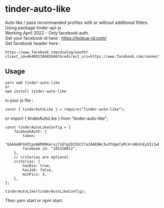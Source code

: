 # tinder-auto-like

Auto like / pass recommanded profiles with or without additional filters.<br />
Using package tinder-api-js<br />
Working April 2022 - Only facebook auth.<br />
Get your facebook id here : https://lookup-id.com/<br />
Get facebook header here :<br />

    https://www.facebook.com/dialog/oauth?client_id=464891386855067&redirect_uri=https://www.facebook.com/connect/login_success.html&scope=basic_info,email,public_profile,user_about_me,user_activities,user_birthday,user_education_history,user_friends,user_interests,user_likes,user_location,user_photos,user_relationship_details&response_type=token

## Usage

    yarn add tinder-auto-like
    or
    npm install tinder-auto-like

in your js file :

    const { tinderAutoLike } = require("tinder-auto-like");

or
import { tinderAutoLike } from "tinder-auto-like";

    const tinderAutoLikeConfig = {
        facebookAuth: {
            token:
            "EAAGm0PX4ZCpsBAMXM4araj7iEYg2DI5UCI7a28AE0WcIw3YdgmfyMlXrn8bVnEy5Iz1wPsFIjrco1PmKXKwdPPdTkedqbQqLdy3aVoifnSMVvX2z9qKLXQD8ZAPrgEsFOruh2XYJEGYMQzZB4QnMACpn5LZBiY1HiNQCk5qei1ww9roiJJZB",
            facebook_id: "165150012",
        },
        // criterias are optional
        criterias: {
            hasBio: true,
            hasJob: false,
            minPics: 3,
        },
    };

    tinderAutoLike(tinderAutoLikeConfig);

Then yarn start or npm start.
